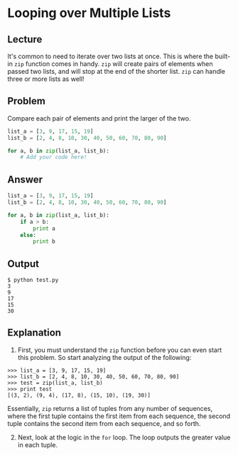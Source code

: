 # Looping over Multiple Lists

## Lecture

It's common to need to iterate over two lists at once. This is where the built-in `zip` function comes in handy. `zip` will create pairs of elements when passed two lists, and will stop at the end of the shorter list. `zip` can handle three or more lists as well!

## Problem

Compare each pair of elements and print the larger of the two.

```python
list_a = [3, 9, 17, 15, 19]
list_b = [2, 4, 8, 10, 30, 40, 50, 60, 70, 80, 90]

for a, b in zip(list_a, list_b):
	# Add your code here!
```

## Answer

```python
list_a = [3, 9, 17, 15, 19]
list_b = [2, 4, 8, 10, 30, 40, 50, 60, 70, 80, 90]

for a, b in zip(list_a, list_b):
    if a > b:
        print a
    else:
        print b
```

## Output

```
$ python test.py
3
9
17
15
30
```

## Explanation

1. First, you must understand the `zip` function before you can even start this problem. So start analyzing the output of the following:

```
>>> list_a = [3, 9, 17, 15, 19]
>>> list_b = [2, 4, 8, 10, 30, 40, 50, 60, 70, 80, 90]
>>> test = zip(list_a, list_b)
>>> print test
[(3, 2), (9, 4), (17, 8), (15, 10), (19, 30)]
```

Essentially, `zip` returns a list of tuples from any number of sequences, where the first tuple contains the first item from each sequence, the second tuple contains the second item from each sequence, and so forth.

2. Next, look at the logic in the `for` loop. The loop outputs the greater value in each tuple.

